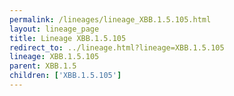 ```yaml
---
permalink: /lineages/lineage_XBB.1.5.105.html
layout: lineage_page
title: Lineage XBB.1.5.105
redirect_to: ../lineage.html?lineage=XBB.1.5.105
lineage: XBB.1.5.105
parent: XBB.1.5
children: ['XBB.1.5.105']
---
```

